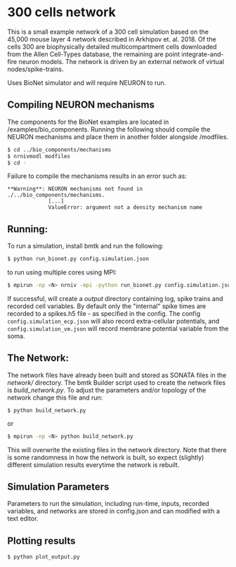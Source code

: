# 300 cells network

This is a small example network of a 300 cell simulation based on the 45,000 mouse layer 4 network described in
Arkhipov et. al. 2018. Of the cells 300 are biophysically detailed multicompartment cells downloaded from the
Allen Cell-Types database, the remaining are point integrate-and-fire neuron models. The network is driven by
an external network of virtual nodes/spike-trains.

Uses BioNet simulator and will require NEURON to run.


## Compiling NEURON mechanisms
The components for the BioNet examples are located in /examples/bio_components. Running the following should compile the NEURON mechanisms and place them in another folder alongside /modfiles.

```bash
$ cd ../bio_components/mechanisms
$ nrnivmodl modfiles 
$ cd -
```
Failure to compile the mechanisms results in an error such as:

    **Warning**: NEURON mechanisms not found in ./../bio_components/mechanisms.
    			 [...]
    			 ValueError: argument not a density mechanism name


## Running:
To run a simulation, install bmtk and run the following:
```bash
$ python run_bionet.py config.simulation.json
```

to run using multiple cores using MPI:
```bash
$ mpirun -np <N> nrniv -mpi -python run_bionet.py config.simulation.json
```

If successful, will create a *output* directory containing log, spike trains and recorded cell variables. By default
only the "internal" spike times are recorded to a spikes.h5 file - as specified in the config. The config ```config.simulation_ecp.json``` 
will also record extra-cellular potentials, and ```config.simulation_vm.json``` will record membrane potential variable
from the soma.

## The Network:
The network files have already been built and stored as SONATA files in the *network/* directory. The bmtk Builder
script used to create the network files is *build_network.py*. To adjust the parameters and/or topology of the network
change this file and run:
```
$ python build_network.py
```
or
```bash
$ mpirun -np <N> python build_network.py
```

This will overwrite the existing files in the network directory. Note that there is some randomness in how the network
is built, so expect (slightly) different simulation results everytime the network is rebuilt.

## Simulation Parameters
Parameters to run the simulation, including run-time, inputs, recorded variables, and networks are stored in config.json
and can modified with a text editor.

## Plotting results
```
$ python plot_output.py
```
